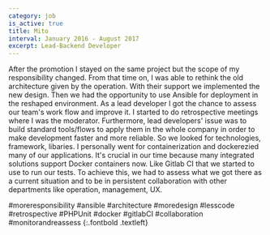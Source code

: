 ```yaml
---
category: job
is_active: true
title: Mito
interval: January 2016 - August 2017
excerpt: Lead-Backend Developer
---
```

After the promotion I stayed on the same project but the scope of my responsibility changed.
From that time on, I was able to rethink the old architecture given by the operation. With their support we implemented the new design.
Then we had the opportunity to use Ansible for deployment in the reshaped environment.
As a lead developer I got the chance to assess our team's work flow and improve it. I started to do retrospective meetings where I was the moderator.
Furthermore, lead developers' issue was to build standard tools/flows to apply them in the whole company in order to make development faster and more reliable.
So we looked for technologies, framework, libaries. I personally went for containerization and dockerezied many of our applications.
It's crucial in our time because many integrated solutions support Docker containers now. Like Gitlab CI that we started to use to run our tests.
To achieve this, we had to assess what we got there as a current situation and to be in persistent collaboration with other departments like operation, management, UX.

#moreresponsibility #ansible #architecture #moredesign #lesscode #retrospective #PHPUnit #docker #gitlabCI #collaboration #monitorandreassess
{:.fontbold .textleft}
